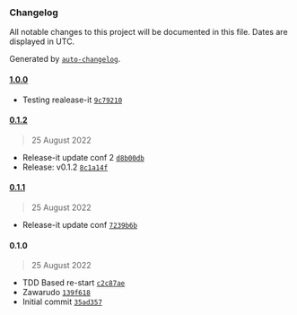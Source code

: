 ### Changelog

All notable changes to this project will be documented in this file. Dates are displayed in UTC.

Generated by [`auto-changelog`](https://github.com/CookPete/auto-changelog).

#### [1.0.0](https://github.com/antharuu/nonogram-resolver/compare/0.1.2...1.0.0)

- Testing realease-it [`9c79210`](https://github.com/antharuu/nonogram-resolver/commit/9c79210b006e65359f7c20d11d471741049f4e06)

#### [0.1.2](https://github.com/antharuu/nonogram-resolver/compare/0.1.1...0.1.2)

> 25 August 2022

- Release-it update conf 2 [`d8b00db`](https://github.com/antharuu/nonogram-resolver/commit/d8b00db98bc3ce0ff6b78d99e214b97c52c4c7ba)
- Release: v0.1.2 [`8c1a14f`](https://github.com/antharuu/nonogram-resolver/commit/8c1a14f9b8df9d50cc20cd7b9b28998e685dd559)

#### [0.1.1](https://github.com/antharuu/nonogram-resolver/compare/0.1.0...0.1.1)

> 25 August 2022

- Release-it update conf [`7239b6b`](https://github.com/antharuu/nonogram-resolver/commit/7239b6bfe5ecf0128828995b9d65d6ecc5375cfb)

#### 0.1.0

> 25 August 2022

- TDD Based re-start [`c2c87ae`](https://github.com/antharuu/nonogram-resolver/commit/c2c87ae37f89850fc13e4b7139c7bf82875889bb)
- Zawarudo [`139f618`](https://github.com/antharuu/nonogram-resolver/commit/139f618571d7eb3fe6f6236ae87a0aead02706d3)
- Initial commit [`35ad357`](https://github.com/antharuu/nonogram-resolver/commit/35ad357b5499e65badb25c8c208697ae490e933a)
